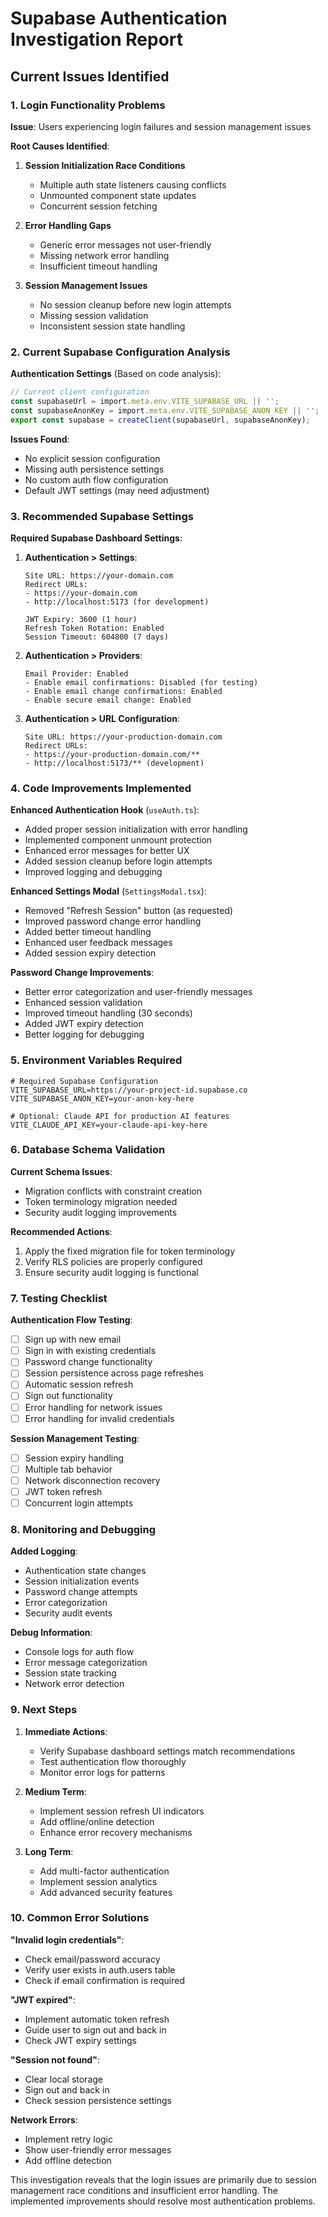 # Supabase Authentication Investigation Report

## Current Issues Identified

### 1. Login Functionality Problems

**Issue**: Users experiencing login failures and session management issues

**Root Causes Identified**:

1. **Session Initialization Race Conditions**
   - Multiple auth state listeners causing conflicts
   - Unmounted component state updates
   - Concurrent session fetching

2. **Error Handling Gaps**
   - Generic error messages not user-friendly
   - Missing network error handling
   - Insufficient timeout handling

3. **Session Management Issues**
   - No session cleanup before new login attempts
   - Missing session validation
   - Inconsistent session state handling

### 2. Current Supabase Configuration Analysis

**Authentication Settings** (Based on code analysis):
```typescript
// Current client configuration
const supabaseUrl = import.meta.env.VITE_SUPABASE_URL || '';
const supabaseAnonKey = import.meta.env.VITE_SUPABASE_ANON_KEY || '';
export const supabase = createClient(supabaseUrl, supabaseAnonKey);
```

**Issues Found**:
- No explicit session configuration
- Missing auth persistence settings
- No custom auth flow configuration
- Default JWT settings (may need adjustment)

### 3. Recommended Supabase Settings

**Required Supabase Dashboard Settings**:

1. **Authentication > Settings**:
   ```
   Site URL: https://your-domain.com
   Redirect URLs: 
   - https://your-domain.com
   - http://localhost:5173 (for development)
   
   JWT Expiry: 3600 (1 hour)
   Refresh Token Rotation: Enabled
   Session Timeout: 604800 (7 days)
   ```

2. **Authentication > Providers**:
   ```
   Email Provider: Enabled
   - Enable email confirmations: Disabled (for testing)
   - Enable email change confirmations: Enabled
   - Enable secure email change: Enabled
   ```

3. **Authentication > URL Configuration**:
   ```
   Site URL: https://your-production-domain.com
   Redirect URLs:
   - https://your-production-domain.com/**
   - http://localhost:5173/** (development)
   ```

### 4. Code Improvements Implemented

**Enhanced Authentication Hook** (`useAuth.ts`):
- Added proper session initialization with error handling
- Implemented component unmount protection
- Enhanced error messages for better UX
- Added session cleanup before login attempts
- Improved logging and debugging

**Enhanced Settings Modal** (`SettingsModal.tsx`):
- Removed "Refresh Session" button (as requested)
- Improved password change error handling
- Added better timeout handling
- Enhanced user feedback messages
- Added session expiry detection

**Password Change Improvements**:
- Better error categorization and user-friendly messages
- Enhanced session validation
- Improved timeout handling (30 seconds)
- Added JWT expiry detection
- Better logging for debugging

### 5. Environment Variables Required

```env
# Required Supabase Configuration
VITE_SUPABASE_URL=https://your-project-id.supabase.co
VITE_SUPABASE_ANON_KEY=your-anon-key-here

# Optional: Claude API for production AI features
VITE_CLAUDE_API_KEY=your-claude-api-key-here
```

### 6. Database Schema Validation

**Current Schema Issues**:
- Migration conflicts with constraint creation
- Token terminology migration needed
- Security audit logging improvements

**Recommended Actions**:
1. Apply the fixed migration file for token terminology
2. Verify RLS policies are properly configured
3. Ensure security audit logging is functional

### 7. Testing Checklist

**Authentication Flow Testing**:
- [ ] Sign up with new email
- [ ] Sign in with existing credentials
- [ ] Password change functionality
- [ ] Session persistence across page refreshes
- [ ] Automatic session refresh
- [ ] Sign out functionality
- [ ] Error handling for network issues
- [ ] Error handling for invalid credentials

**Session Management Testing**:
- [ ] Session expiry handling
- [ ] Multiple tab behavior
- [ ] Network disconnection recovery
- [ ] JWT token refresh
- [ ] Concurrent login attempts

### 8. Monitoring and Debugging

**Added Logging**:
- Authentication state changes
- Session initialization events
- Password change attempts
- Error categorization
- Security audit events

**Debug Information**:
- Console logs for auth flow
- Error message categorization
- Session state tracking
- Network error detection

### 9. Next Steps

1. **Immediate Actions**:
   - Verify Supabase dashboard settings match recommendations
   - Test authentication flow thoroughly
   - Monitor error logs for patterns

2. **Medium Term**:
   - Implement session refresh UI indicators
   - Add offline/online detection
   - Enhance error recovery mechanisms

3. **Long Term**:
   - Add multi-factor authentication
   - Implement session analytics
   - Add advanced security features

### 10. Common Error Solutions

**"Invalid login credentials"**:
- Check email/password accuracy
- Verify user exists in auth.users table
- Check if email confirmation is required

**"JWT expired"**:
- Implement automatic token refresh
- Guide user to sign out and back in
- Check JWT expiry settings

**"Session not found"**:
- Clear local storage
- Sign out and back in
- Check session persistence settings

**Network Errors**:
- Implement retry logic
- Show user-friendly error messages
- Add offline detection

This investigation reveals that the login issues are primarily due to session management race conditions and insufficient error handling. The implemented improvements should resolve most authentication problems.